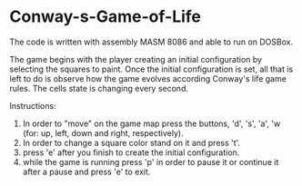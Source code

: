 # Conway-s-Game-of-Life
The code is written with assembly MASM 8086 and able to run on DOSBox.

The game begins with the player creating an initial configuration by selecting the squares to paint.
Once the initial configuration is set, all that is left to do is observe how the game evolves according Conway's life game rules.
The cells state is changing every second.

Instructions:
1. In order to "move" on the game map press the buttons, 'd', 's', 'a', 'w (for: up, left, down and right, respectively).
2. In order to change a square color stand on it and press 't'.
3. press 'e' after you finish to create the initial configuration.
4. while the game is running press 'p' in order to pause it or continue it after a pause and press 'e' to exit.
